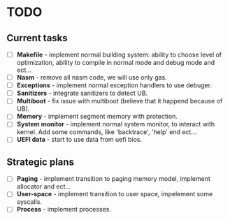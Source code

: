 # TODO

## Current tasks

- [ ] **Makefile** - implement normal building system: ability to choose level of optimization, ability to compile in normal mode and debug mode and ect...
- [ ] **Nasm** - remove all nasm code, we will use only gas.
- [ ] **Exceptions** - implement normal exception handlers to use debuger.
- [ ] **Sanitizers** - integrate sanitizers to detect UB.
- [ ] **Multiboot**  - fix issue with multiboot (believe that it happend because of UB).
- [ ] **Memory** - implement segment memory with protection.
- [ ] **System monitor** - implement normal system monitor, to interact with kernel. Add some commands, like 'backtrace', 'help' end ect...
- [ ] **UEFI data** - start to use data from uefi bios.

## Strategic plans

- [ ] **Paging** - implement transition to paging memory model, implement allocator and ect...
- [ ] **User-space** - implement transition to user space, impelement some syscalls.
- [ ] **Process** - implement processes.

